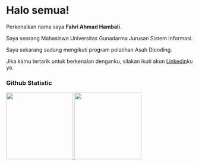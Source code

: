 # Halo semua! 

Perkenalkan nama saya **Fahri Ahmad Hambali**.<br>

Saya seorang Mahasiswa Universitas Gunadarma Jurusan Sistem Informasi.<br>

Saya sekarang sedang mengikuti program pelatihan Asah Dicoding.<br>

Jika kamu tertarik untuk berkenalan denganku, silakan ikuti akun [Linkedin](https://www.linkedin.com/in/fahri-ahmad-hambali/)ku ya.

### Github Statistic
<p align="left">
<a href="https://github.com/Fahri-Mox">
  <img height="180em" src="https://github-readme-stats-eight-theta.vercel.app/api?username=penuliscode&show_icons=true&theme=algolia&include_all_commits=true&count_private=true"/>
  <img height="180em" src="https://github-readme-stats-eight-theta.vercel.app/api/top-langs/?username=penuliscode&layout=compact&theme=algolia"/>
</a>
</p>
